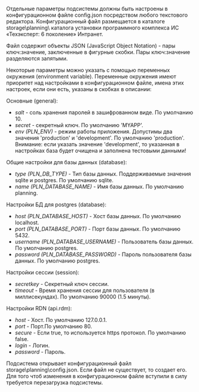 Отдельные параметры подсистемы должны быть настроены в конфигурационном файле config.json посредством любого текстового редактора. Конфигурационный файл размещается в каталоге storage\planning\ каталога установки программного комплекса ИС «Техэксперт: 6 поколение» Интранет. 

Файл содержит объекты JSON (JavaScript Object Notation) - пары ключ:значение, заключенные в фигурные скобки. Пары ключ:значение разделяются запятыми.

Некоторые параметры можно указать с помощью переменных окружения (environment variable). Переменные окружения имеют приоритет над настройками в конфигурационном файле, имена этих настроек, если они есть, указаны в скобках в описании:  

Основные (general):  
- *salt* - соль хранения паролей в зашифрованном виде. По умолчанию 10.  
- *secret* - секретный ключ. По умолчанию 'MYAPP'.  
- *env (PLN_ENV)* - режим работы приложения. Допустимы два значения 'production' и 'development'. По умолчанию 'production'. Внимание: если указать значение 'development', то указанная в настройках база будет очищена и заполнена тестовыми данными!

Общие настройки для базы данных (database):  
- *type (PLN_DB_TYPE)* - Тип базы данных. Поддерживаемые значения sqlite и postgres. По умолчанию sqlite.  
- *name (PLN_DATABASE_NAME)* - Имя базы данных. По умолчанию planning.  

Настройки БД для postgres (database):  
- *host (PLN_DATABASE_HOST)* - Хост базы данных. По умолчанию localhost.  
- *port (PLN_DATABASE_PORT)* - Порт базы данных. По умолчанию 5432.  
- *username (PLN_DATABASE_USERNAME)* - Пользователь базы данных. По умолчанию postgres.  
- *password (PLN_DATABASE_PASSWORD)* - Пароль пользователя базы данных. По умолчанию postgres.  

Настройки сессии (session):  
- *secretkey* - Секретный ключ сессии.  
- *timeout* - Время хранения сессии для пользователя (в миллисекундах). По умолчанию 90000 (1.5 минуты).  

Настройки RDN (api.rdm):  
- *host* - Хост. По умолчанию 127.0.0.1.  
- *port* - Порт.По умолчанию 80.  
- *secure* - Если true, то используется https протокол. По умолчанию false.  
- *login* - Логин.  
- *password* - Пароль.  

Подсистема открывает конфигурационный файл storage\planning\config.json. Если файл не существует, то создает его. Для того чтоб изменения в конфигурационном файле вступили в силу требуется перезагрузка подсистемы.